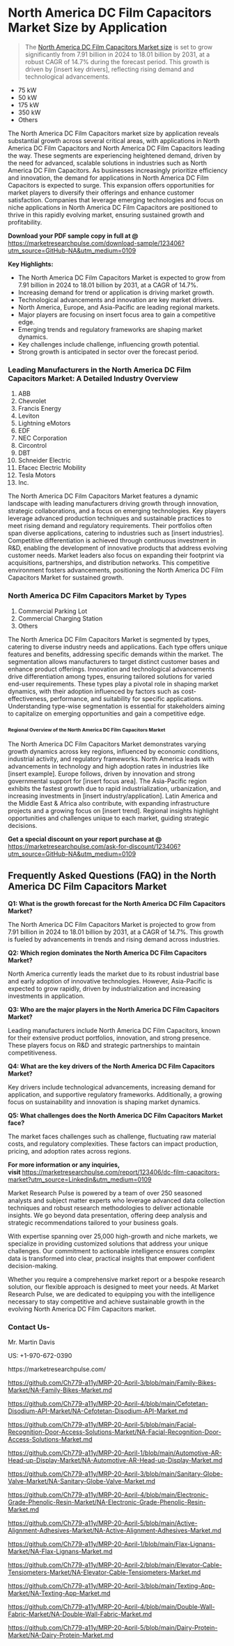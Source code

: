 <h1>North America DC Film Capacitors Market&nbsp;Size by Application</h1><blockquote><p>The <a href="https://marketresearchpulse.com/download-sample/123406?utm_source=GitHub-NA&amp;utm_medium=0109">North America DC Film Capacitors Market size</a> is set to grow significantly from 7.91 billion in 2024 to 18.01 billion by 2031, at a robust CAGR of 14.7% during the forecast period. This growth is driven by [insert key drivers], reflecting rising demand and technological advancements.</p></blockquote><ul><li>75 kW<li> 50 kW<li> 175 kW<li> 350 kW<li> Others</li></ul><p>The North America DC Film Capacitors market size by application reveals substantial growth across several critical areas, with applications in North America DC Film Capacitors and North America DC Film Capacitors leading the way. These segments are experiencing heightened demand, driven by the need for advanced, scalable solutions in industries such as North America DC Film Capacitors. As businesses increasingly prioritize efficiency and innovation, the demand for applications in North America DC Film Capacitors is expected to surge. This expansion offers opportunities for market players to diversify their offerings and enhance customer satisfaction. Companies that leverage emerging technologies and focus on niche applications in North America DC Film Capacitors are positioned to thrive in this rapidly evolving market, ensuring sustained growth and profitability.</p><p><strong>Download your PDF sample copy in full at @ </strong><a href="https://marketresearchpulse.com/download-sample/123406?utm_source=GitHub-NA&amp;utm_medium=0109">https://marketresearchpulse.com/download-sample/123406?utm_source=GitHub-NA&amp;utm_medium=0109</a></p><p><strong>Key Highlights: </strong></p><ul><li>The North America DC Film Capacitors Market is expected to grow from 7.91 billion in 2024 to 18.01 billion by 2031, at a CAGR of 14.7%.</li><li>Increasing demand for trend or application is driving market growth.</li><li>Technological advancements and innovation are key market drivers.</li><li>North America, Europe, and Asia-Pacific are leading regional markets.</li><li>Major players are focusing on insert focus area to gain a competitive edge.</li><li>Emerging trends and regulatory frameworks are shaping market dynamics.</li><li>Key challenges include challenge, influencing growth potential.</li><li>Strong growth is anticipated in sector over the forecast period.</li></ul><h3>Leading Manufacturers in the North America DC Film Capacitors Market: A Detailed Industry Overview</h3><ol><li>ABB</li><li>Chevrolet</li><li>Francis Energy</li><li>Leviton</li><li>Lightning eMotors</li><li>EDF</li><li>NEC Corporation</li><li>Circontrol</li><li>DBT</li><li>Schneider Electric</li><li>Efacec Electric Mobility</li><li>Tesla Motors</li><li>Inc.</li></ol><div class="flex max-w-full flex-col flex-grow"><div class="min-h-8 text-message flex w-full flex-col items-end gap-2 whitespace-normal break-words [.text-message+&amp;]:mt-5" dir="auto" data-message-author-role="assistant" data-message-id="fd8432e4-4910-450d-b182-61b7bfb0a01f" data-message-model-slug="gpt-4o"><div class="flex w-full flex-col gap-1 empty:hidden first:pt-[3px]"><div class="markdown prose w-full break-words dark:prose-invert light"><p>The North America DC Film Capacitors Market features a dynamic landscape with leading manufacturers driving growth through innovation, strategic collaborations, and a focus on emerging technologies. Key players leverage advanced production techniques and sustainable practices to meet rising demand and regulatory requirements. Their portfolios often span diverse applications, catering to industries such as [insert industries]. Competitive differentiation is achieved through continuous investment in R&amp;D, enabling the development of innovative products that address evolving customer needs. Market leaders also focus on expanding their footprint via acquisitions, partnerships, and distribution networks. This competitive environment fosters advancements, positioning the North America DC Film Capacitors Market for sustained growth.</p></div></div></div></div><h3>North America DC Film Capacitors Market by Types</h3><ol><li>Commercial Parking Lot<li> Commercial Charging Station<li> Others</li></ol><div class="flex max-w-full flex-col flex-grow"><div class="min-h-8 text-message flex w-full flex-col items-end gap-2 whitespace-normal break-words [.text-message+&amp;]:mt-5" dir="auto" data-message-author-role="assistant" data-message-id="084470be-0bb7-4664-bddf-5156b4f41249" data-message-model-slug="gpt-4o-mini"><div class="flex w-full flex-col gap-1 empty:hidden first:pt-[3px]"><div class="markdown prose w-full break-words dark:prose-invert light"><p>The North America DC Film Capacitors Market is segmented by types, catering to diverse industry needs and applications. Each type offers unique features and benefits, addressing specific demands within the market. The segmentation allows manufacturers to target distinct customer bases and enhance product offerings. Innovation and technological advancements drive differentiation among types, ensuring tailored solutions for varied end-user requirements. These types play a pivotal role in shaping market dynamics, with their adoption influenced by factors such as cost-effectiveness, performance, and suitability for specific applications. Understanding type-wise segmentation is essential for stakeholders aiming to capitalize on emerging opportunities and gain a competitive edge.</p></div></div></div></div><h3><span style="font-size: 11px;">Regional Overview of the North America DC Film Capacitors Market</span></h3><div class="flex max-w-full flex-col flex-grow"><div class="min-h-8 text-message flex w-full flex-col items-end gap-2 whitespace-normal break-words [.text-message+&amp;]:mt-5" dir="auto" data-message-author-role="assistant" data-message-id="e9038762-ce64-4e30-91c9-9bd413514231" data-message-model-slug="gpt-4o-mini"><div class="flex w-full flex-col gap-1 empty:hidden first:pt-[3px]"><div class="markdown prose w-full break-words dark:prose-invert light"><p>The North America DC Film Capacitors Market demonstrates varying growth dynamics across key regions, influenced by economic conditions, industrial activity, and regulatory frameworks. North America leads with advancements in technology and high adoption rates in industries like [insert example]. Europe follows, driven by innovation and strong governmental support for [insert focus area]. The Asia-Pacific region exhibits the fastest growth due to rapid industrialization, urbanization, and increasing investments in [insert industry/application]. Latin America and the Middle East &amp; Africa also contribute, with expanding infrastructure projects and a growing focus on [insert trend]. Regional insights highlight opportunities and challenges unique to each market, guiding strategic decisions.</p></div></div></div></div><p><strong>Get a special discount on your report purchase at @ </strong><a href="https://marketresearchpulse.com/ask-for-discount/123406?utm_source=GitHub-NA&amp;utm_medium=0109">https://marketresearchpulse.com/ask-for-discount/123406?utm_source=GitHub-NA&amp;utm_medium=0109</a></p><h2>Frequently Asked Questions (FAQ) in the North America DC Film Capacitors Market</h2><p><strong>Q1: What is the growth forecast for the North America DC Film Capacitors Market?</strong></p><p>The North America DC Film Capacitors Market is projected to grow from 7.91 billion in 2024 to 18.01 billion by 2031, at a CAGR of 14.7%. This growth is fueled by advancements in trends and rising demand across industries.</p><p><strong>Q2: Which region dominates the North America DC Film Capacitors Market?</strong></p><p>North America currently leads the market due to its robust industrial base and early adoption of innovative technologies. However, Asia-Pacific is expected to grow rapidly, driven by industrialization and increasing investments in application.</p><p><strong>Q3: Who are the major players in the North America DC Film Capacitors Market?</strong></p><p>Leading manufacturers include North America DC Film Capacitors, known for their extensive product portfolios, innovation, and strong presence. These players focus on R&amp;D and strategic partnerships to maintain competitiveness.</p><p><strong>Q4: What are the key drivers of the North America DC Film Capacitors Market?</strong></p><p>Key drivers include technological advancements, increasing demand for application, and supportive regulatory frameworks. Additionally, a growing focus on sustainability and innovation is shaping market dynamics.</p><p><strong>Q5: What challenges does the North America DC Film Capacitors Market face?</strong></p><p>The market faces challenges such as challenge, fluctuating raw material costs, and regulatory complexities. These factors can impact production, pricing, and adoption rates across regions.</p><p><strong>For more information or any inquiries, visit&nbsp;</strong><a href="https://marketresearchpulse.com/report/123406/dc-film-capacitors-market?utm_source=Linkedin&utm_medium=0109">https://marketresearchpulse.com/report/123406/dc-film-capacitors-market?utm_source=Linkedin&utm_medium=0109</a></p><p>Market Research Pulse is powered by a team of over 250 seasoned analysts and subject matter experts who leverage advanced data collection techniques and robust research methodologies to deliver actionable insights. We go beyond data presentation, offering deep analysis and strategic recommendations tailored to your business goals.</p><p>With expertise spanning over 25,000 high-growth and niche markets, we specialize in providing customized solutions that address your unique challenges. Our commitment to actionable intelligence ensures complex data is transformed into clear, practical insights that empower confident decision-making.</p><p>Whether you require a comprehensive market report or a bespoke research solution, our flexible approach is designed to meet your needs. At Market Research Pulse, we are dedicated to equipping you with the intelligence necessary to stay competitive and achieve sustainable growth in the evolving North America DC Film Capacitors market.</p><h3><strong>Contact Us-</strong></h3><p>Mr. Martin Davis</p><p>US: +1-970-672-0390</p><p>https://marketresearchpulse.com/</p><p><a href="https://github.com/Ch779-a11y/MRP-20-April-3/blob/main/Family-Bikes-Market/NA-Family-Bikes-Market.md">https://github.com/Ch779-a11y/MRP-20-April-3/blob/main/Family-Bikes-Market/NA-Family-Bikes-Market.md</a></p><p><a href="https://github.com/Ch779-a11y/MRP-20-April-4/blob/main/Cefotetan-Disodium-API-Market/NA-Cefotetan-Disodium-API-Market.md">https://github.com/Ch779-a11y/MRP-20-April-4/blob/main/Cefotetan-Disodium-API-Market/NA-Cefotetan-Disodium-API-Market.md</a></p><p><a href="https://github.com/Ch779-a11y/MRP-20-April-5/blob/main/Facial-Recognition-Door-Access-Solutions-Market/NA-Facial-Recognition-Door-Access-Solutions-Market.md">https://github.com/Ch779-a11y/MRP-20-April-5/blob/main/Facial-Recognition-Door-Access-Solutions-Market/NA-Facial-Recognition-Door-Access-Solutions-Market.md</a></p><p><a href="https://github.com/Ch779-a11y/MRP-20-April-1/blob/main/Automotive-AR-Head-up-Display-Market/NA-Automotive-AR-Head-up-Display-Market.md">https://github.com/Ch779-a11y/MRP-20-April-1/blob/main/Automotive-AR-Head-up-Display-Market/NA-Automotive-AR-Head-up-Display-Market.md</a></p><p><a href="https://github.com/Ch779-a11y/MRP-20-April-3/blob/main/Sanitary-Globe-Valve-Market/NA-Sanitary-Globe-Valve-Market.md">https://github.com/Ch779-a11y/MRP-20-April-3/blob/main/Sanitary-Globe-Valve-Market/NA-Sanitary-Globe-Valve-Market.md</a></p><p><a href="https://github.com/Ch779-a11y/MRP-20-April-4/blob/main/Electronic-Grade-Phenolic-Resin-Market/NA-Electronic-Grade-Phenolic-Resin-Market.md">https://github.com/Ch779-a11y/MRP-20-April-4/blob/main/Electronic-Grade-Phenolic-Resin-Market/NA-Electronic-Grade-Phenolic-Resin-Market.md</a></p><p><a href="https://github.com/Ch779-a11y/MRP-20-April-5/blob/main/Active-Alignment-Adhesives-Market/NA-Active-Alignment-Adhesives-Market.md">https://github.com/Ch779-a11y/MRP-20-April-5/blob/main/Active-Alignment-Adhesives-Market/NA-Active-Alignment-Adhesives-Market.md</a></p><p><a href="https://github.com/Ch779-a11y/MRP-20-April-1/blob/main/Flax-Lignans-Market/NA-Flax-Lignans-Market.md">https://github.com/Ch779-a11y/MRP-20-April-1/blob/main/Flax-Lignans-Market/NA-Flax-Lignans-Market.md</a></p><p><a href="https://github.com/Ch779-a11y/MRP-20-April-2/blob/main/Elevator-Cable-Tensiometers-Market/NA-Elevator-Cable-Tensiometers-Market.md">https://github.com/Ch779-a11y/MRP-20-April-2/blob/main/Elevator-Cable-Tensiometers-Market/NA-Elevator-Cable-Tensiometers-Market.md</a></p><p><a href="https://github.com/Ch779-a11y/MRP-20-April-3/blob/main/Texting-App-Market/NA-Texting-App-Market.md">https://github.com/Ch779-a11y/MRP-20-April-3/blob/main/Texting-App-Market/NA-Texting-App-Market.md</a></p><p><a href="https://github.com/Ch779-a11y/MRP-20-April-4/blob/main/Double-Wall-Fabric-Market/NA-Double-Wall-Fabric-Market.md">https://github.com/Ch779-a11y/MRP-20-April-4/blob/main/Double-Wall-Fabric-Market/NA-Double-Wall-Fabric-Market.md</a></p><p><a href="https://github.com/Ch779-a11y/MRP-20-April-5/blob/main/Dairy-Protein-Market/NA-Dairy-Protein-Market.md">https://github.com/Ch779-a11y/MRP-20-April-5/blob/main/Dairy-Protein-Market/NA-Dairy-Protein-Market.md</a></p>
